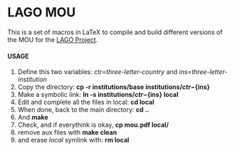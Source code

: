 # LAGO MOU #

This is a set of macros in LaTeX to compile and build different versions of the MOU for the [LAGO Project](http://lagoproject.org/ "Visit us").

#### USAGE ####

1. Define this two variables: ctr=_three-letter-country_ and ins=_three-letter-institution_ 
2. Copy the directory: **cp -r institutions/base institutions/${ctr}-${ins}**
2. Make a symbolic link: **ln -s institutions/${ctr}-${ins} local**
3. Edit and complete all the files in local: **cd local**
4. When done, back to the main directory: **cd ..**
5. And **make**
6. Check, and if everythink is okay, **cp mou.pdf local/**
7. remove aux files with **make clean**
8. and erase *local* symlink with: **rm local**
